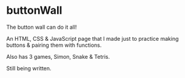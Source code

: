 # buttonWall

 The button wall can do it all!

An HTML, CSS & JavaScript page that I made just to practice making buttons & pairing them with functions.

Also has 3 games, Simon, Snake & Tetris.

Still being written.
